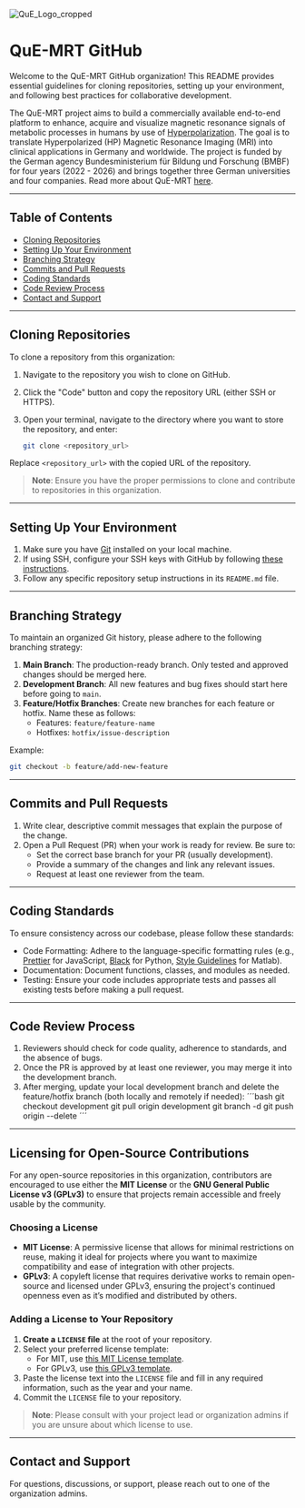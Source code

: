 ![QuE_Logo_cropped](https://user-images.githubusercontent.com/18266223/200273741-876ecea9-f357-4362-86be-5b38e9338ffc.png)

# QuE-MRT GitHub

Welcome to the QuE-MRT GitHub organization! This README provides essential guidelines for cloning repositories, setting up your environment, and following best practices for collaborative development.

The QuE-MRT project aims to build a commercially available end-to-end platform to enhance, acquire and visualize magnetic resonance signals of metabolic processes in humans by use of [Hyperpolarization](https://en.wikipedia.org/wiki/Hyperpolarization_(physics)). The goal is to translate Hyperpolarized (HP) Magnetic Resonance Imaging (MRI) into clinical applications in Germany and worldwide. The project is funded by the German agency Bundesministerium für Bildung und Forschung (BMBF) for four years (2022 - 2026) and brings together three German universities and four companies. Read more about QuE-MRT [here](https://www.quantentechnologien.de/forschung/foerderung/leuchtturmprojekte-der-quantenbasierten-messtechnik/que-mrt.html).

---

## Table of Contents

- [Cloning Repositories](#cloning-repositories)
- [Setting Up Your Environment](#setting-up-your-environment)
- [Branching Strategy](#branching-strategy)
- [Commits and Pull Requests](#commits-and-pull-requests)
- [Coding Standards](#coding-standards)
- [Code Review Process](#code-review-process)
- [Contact and Support](#contact-and-support)

---

## Cloning Repositories

To clone a repository from this organization:

1. Navigate to the repository you wish to clone on GitHub.
2. Click the "Code" button and copy the repository URL (either SSH or HTTPS).
3. Open your terminal, navigate to the directory where you want to store the repository, and enter:

    ```bash
    git clone <repository_url>
    ```

Replace `<repository_url>` with the copied URL of the repository.

> **Note**: Ensure you have the proper permissions to clone and contribute to repositories in this organization.

---

## Setting Up Your Environment

1. Make sure you have [Git](https://git-scm.com/downloads) installed on your local machine.
2. If using SSH, configure your SSH keys with GitHub by following [these instructions](https://docs.github.com/en/authentication/connecting-to-github-with-ssh).
3. Follow any specific repository setup instructions in its `README.md` file.

---

## Branching Strategy

To maintain an organized Git history, please adhere to the following branching strategy:

1. **Main Branch**: The production-ready branch. Only tested and approved changes should be merged here.
2. **Development Branch**: All new features and bug fixes should start here before going to `main`.
3. **Feature/Hotfix Branches**: Create new branches for each feature or hotfix. Name these as follows:
   - Features: `feature/feature-name`
   - Hotfixes: `hotfix/issue-description`

Example:

```bash
git checkout -b feature/add-new-feature
```

---
 
## Commits and Pull Requests

1. Write clear, descriptive commit messages that explain the purpose of the change.
2. Open a Pull Request (PR) when your work is ready for review. Be sure to:
   - Set the correct base branch for your PR (usually development).
   - Provide a summary of the changes and link any relevant issues.
   - Request at least one reviewer from the team.
  
---

## Coding Standards
To ensure consistency across our codebase, please follow these standards:

- Code Formatting: Adhere to the language-specific formatting rules (e.g., [Prettier](https://prettier.io/) for JavaScript, [Black](https://pypi.org/project/black/) for Python, [Style Guidelines](https://de.mathworks.com/matlabcentral/fileexchange/45047-matlab-style-guidelines-cheat-sheet) for Matlab).
- Documentation: Document functions, classes, and modules as needed.
- Testing: Ensure your code includes appropriate tests and passes all existing tests before making a pull request.

---

## Code Review Process
1. Reviewers should check for code quality, adherence to standards, and the absence of bugs.
2. Once the PR is approved by at least one reviewer, you may merge it into the development branch.
3. After merging, update your local development branch and delete the feature/hotfix branch (both locally and remotely if needed):
   ´´´bash
   git checkout development
   git pull origin development
   git branch -d <branch-name>
   git push origin --delete <branch-name>
   ´´´

---

## Licensing for Open-Source Contributions

For any open-source repositories in this organization, contributors are encouraged to use either the **MIT License** or the **GNU General Public License v3 (GPLv3)** to ensure that projects remain accessible and freely usable by the community. 

### Choosing a License

- **MIT License**: A permissive license that allows for minimal restrictions on reuse, making it ideal for projects where you want to maximize compatibility and ease of integration with other projects. 
- **GPLv3**: A copyleft license that requires derivative works to remain open-source and licensed under GPLv3, ensuring the project's continued openness even as it’s modified and distributed by others.

### Adding a License to Your Repository

1. **Create a `LICENSE` file** at the root of your repository.
2. Select your preferred license template:
   - For MIT, use [this MIT License template](https://choosealicense.com/licenses/mit/).
   - For GPLv3, use [this GPLv3 template](https://choosealicense.com/licenses/gpl-3.0/).
3. Paste the license text into the `LICENSE` file and fill in any required information, such as the year and your name.
4. Commit the `LICENSE` file to your repository.

> **Note**: Please consult with your project lead or organization admins if you are unsure about which license to use.

---

## Contact and Support

For questions, discussions, or support, please reach out to one of the organization admins.




